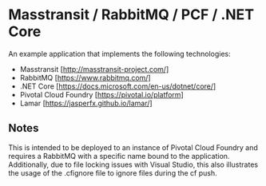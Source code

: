 # Masstransit / RabbitMQ / PCF / .NET Core

An example application that implements the following technologies:
* Masstransit [http://masstransit-project.com/]
* RabbitMQ [https://www.rabbitmq.com/]
* .NET Core [https://docs.microsoft.com/en-us/dotnet/core/]
* Pivotal Cloud Foundry [https://pivotal.io/platform]
* Lamar [https://jasperfx.github.io/lamar/]

## Notes

This is intended to be deployed to an instance of Pivotal Cloud Foundry and requires a RabbitMQ with a specific name bound to the application.  Additionally, due to file locking issues with Visual Studio, this also illustrates the usage of the .cfignore file to ignore files during the cf push.
